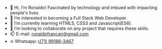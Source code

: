 - 👋 Hi, I’m Ronaldo! Fascinated by technology and imbued with impacting people's lives
- 👀 I’m interested in becoming a Full Stack Web Developer.
- 🌱 I’m currently learning HTML5, CSS3 and Javascript(ES6).
- 💞️ I’m looking to collaborate on any project that requires these skills.
- 📫 E-mail: ronaldofrancajr@gmail.com
- ❇️ Whatsapp: <a href="https://wa.me/5571991863467">📞(71) 99186-3467</a>

<!---
ronaldofrancas/ronaldofrancas is a ✨ special ✨ repository because its `README.md` (this file) appears on your GitHub profile.
You can click the Preview link to take a look at your changes.
--->
